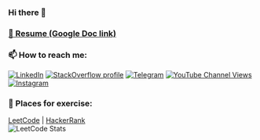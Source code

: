 ### Hi there 👋

### <a href="https://docs.google.com/document/d/19W0rGvzkZEzHNFFNjD_tDxCzzpNnHh4xmTiTQz0plxg/edit?usp=sharing" target="_blank">📝 Resume (Google Doc link)</a>

### 📫 How to reach me:
[![LinkedIn](https://img.shields.io/badge/LinkedIn-profile-%230e76a8?style=flat&logo=linkedin)](https://www.linkedin.com/in/dmitrii-podlesnykh)
[![StackOverflow profile](https://img.shields.io/badge/StackOverflow-profile-%232CA5E0?style=flat)](https://stackoverflow.com/users/6460906/dmitrii-podlesnykh)
[![Telegram](https://img.shields.io/badge/Telegram-ping-%232CA5E0?style=flat&logo=telegram)](https://t.me/DmitriiPodlesnykh)
[![YouTube Channel Views](https://img.shields.io/youtube/channel/views/UC4eAGA-fuOl0a5LIz1m1qYA)](https://www.youtube.com/channel/UC4eAGA-fuOl0a5LIz1m1qYA)
[![Instagram](https://img.shields.io/badge/Instagram-account-%232CA5E0?style=flat)](https://www.instagram.com/d.podlesnykh/)


### 🌱 Places for exercise:
[LeetCode](https://leetcode.com/DmitriiPodlesnykh/)    |   [HackerRank](https://www.hackerrank.com/d_podlesnykh)
<br/>![LeetCode Stats](https://leetcard.jacoblin.cool/DmitriiPodlesnykh?theme=unicorn&font=Itim)
<!--
**DmitriiPodlesnykh/DmitriiPodlesnykh** is a ✨ _special_ ✨ repository because its `README.md` (this file) appears on your GitHub profile.

Here are some ideas to get you started:

- 🔭 I’m currently working on ...
- 🌱 I’m currently learning ...
- 👯 I’m looking to collaborate on ...
- 🤔 I’m looking for help with ...
- 💬 Ask me about ...
- 📫 How to reach me: ...
- 😄 Pronouns: ...
- ⚡ Fun fact: ...
-->
